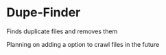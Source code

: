 # Dupe-Finder
Finds duplicate files and removes them

Planning on adding a option to crawl files in the future
